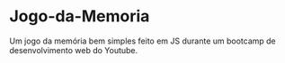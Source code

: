 # Jogo-da-Memoria
Um jogo da memória bem simples feito em JS durante um bootcamp de desenvolvimento web do Youtube.

